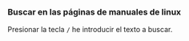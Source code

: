 ### Buscar en las páginas de manuales de linux

Presionar la tecla `/` he introducir el texto a buscar.